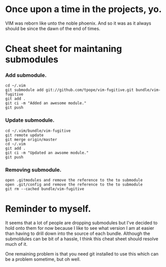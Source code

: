 # Once upon a time in the projects, yo.

VIM was reborn like unto the noble phoenix.  And so it was as it always should be since the dawn of the end of times.

# Cheat sheet for maintaning submodules

### Add submodule.

    cd ~/.vim
    git submodule add git://github.com/tpope/vim-fugitive.git bundle/vim-fugitive
    git add .
    git ci -m "Added an awesome module."
    git push

### Update submodule.

    cd ~/.vim/bundle/vim-fugitive
    git remote update
    git merge origin/master
    cd ~/.vim
    git add .
    git ci -m "Updated an awsome module."
    git push

### Removing submodule.

    open .gitmodules and remove the reference to the to submodule
    open .git/config and remove the reference to the to submodule
    git rm --cached bundle/vim-fugitive

# Reminder to myself.
It seems that a lot of people are dropping submodules but I've decided to hold onto them for now because I like to see what version I am at easier than having to drill down into the source of each bundle. Although the submoldules can be bit of a hassle, I think this cheat sheet should resolve much of it.

One remaining problem is that you need git installed to use this which can be a problem sometime, but oh well.
